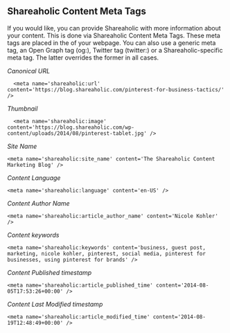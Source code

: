 Shareaholic Content Meta Tags
---

If you would like, you can provide Shareaholic with more information about your content. This is done via Shareaholic Content Meta Tags.  These meta tags are placed in the <head> of your webpage. You can also use a generic meta tag, an Open Graph tag (og:), Twitter tag (twitter:) or a Shareaholic-specific meta tag. The latter overrides the former in all cases.

*Canonical URL*

      <meta name='shareaholic:url' content='https://blog.shareaholic.com/pinterest-for-business-tactics/' />

*Thumbnail* 

      <meta name='shareaholic:image' content='https://blog.shareaholic.com/wp-content/uploads/2014/08/pinterest-tablet.jpg' />
                
*Site Name*

    <meta name='shareaholic:site_name' content='The Shareaholic Content Marketing Blog' />

*Content Language*

    <meta name='shareaholic:language' content='en-US' />

*Content Author Name* 

    <meta name='shareaholic:article_author_name' content='Nicole Kohler' />

*Content keywords*

    <meta name='shareaholic:keywords' content='business, guest post, marketing, nicole kohler, pinterest, social media, pinterest for businesses, using pinterest for brands' />

*Content Published timestamp*

    <meta name='shareaholic:article_published_time' content='2014-08-05T17:53:26+00:00' />

*Content Last Modified timestamp*

    <meta name='shareaholic:article_modified_time' content='2014-08-19T12:48:49+00:00' />
  
